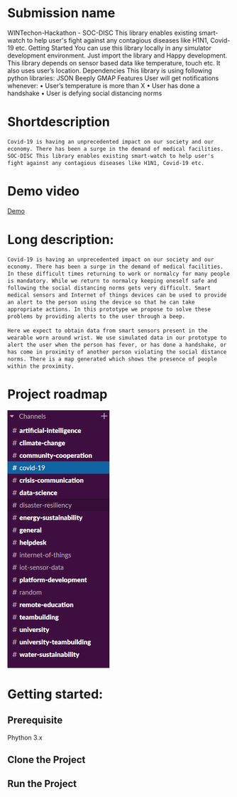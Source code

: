 # Submission name
WINTechon-Hackathon - SOC-DISC This library enables existing smart-watch to help user's fight against any contagious diseases like H1N1, Covid-19 etc. Getting Started You can use this library locally in any simulator development environment. Just import the library and Happy development. This library depends on sensor based data like temperature, touch etc. It also uses user’s location. Dependencies This library is using following python libraries: JSON Beeply GMAP Features User will get notifications whenever: • User’s temperature is more than X • User has done a handshake • User is defying social distancing norms

# Shortdescription
    Covid-19 is having an unprecedented impact on our society and our economy. There has been a surge in the demand of medical facilities. SOC-DISC This library enables existing smart-watch to help user's fight against any contagious diseases like H1N1, Covid-19 etc.
    
# Demo video
[Demo](https://www.yuotubelink.com)
  
#    Long description:
    Covid-19 is having an unprecedented impact on our society and our economy. There has been a surge in the demand of medical facilities. In these difficult times returning to work or normalcy for many people is mandatory. While we return to normalcy keeping oneself safe and following the social distancing norms gets very difficult. Smart medical sensors and Internet of things devices can be used to provide an alert to the person using the device so that he can take appropriate actions. In this prototype we propose to solve these problems by providing alerts to the user through a beep. 

    Here we expect to obtain data from smart sensors present in the wearable worn around wrist. We use simulated data in our prototype to alert the user when the person has fever, or has done a handshake, or has come in proximity of another person violating the social distance norms. There is a map generated which shows the presence of people within the proximity.

# Project roadmap
![Roadmap](./roadmap.PNG)

# Getting started:
## Prerequisite

Phython 3.x

## Clone the Project

## Run the Project

